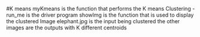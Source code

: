 #K means
myKmeans is the function that performs the K means Clustering -  
run_me is the driver program
showImg is the function that is used to display the clustered Image
elephant.jpg is the input being clustered
the other images are the outputs with K different centroids
